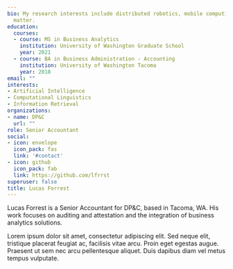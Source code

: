 ```yaml
---
bio: My research interests include distributed robotics, mobile computing and programmable
  matter.
education:
  courses:
  - course: MS in Business Analytics
    institution: University of Washington Graduate School
    year: 2021
  - course: BA in Business Administration - Accounting
    institution: University of Washington Tacoma
    year: 2018
email: ""
interests:
- Artificial Intelligence
- Computational Linguistics
- Information Retrieval
organizations:
- name: DP&C
  url: ""
role: Senior Accountant
social:
- icon: envelope
  icon_pack: fas
  link: '#contact'
- icon: github
  icon_pack: fab
  link: https://github.com/lfrrst
superuser: false
title: Lucas Forrest
---
```


Lucas Forrest is a Senior Accountant for DP&C, based in Tacoma, WA. His work focuses on auditing and attestation and the integration of business analytics solutions.

Lorem ipsum dolor sit amet, consectetur adipiscing elit. Sed neque elit, tristique placerat feugiat ac, facilisis vitae arcu. Proin eget egestas augue. Praesent ut sem nec arcu pellentesque aliquet. Duis dapibus diam vel metus tempus vulputate.
